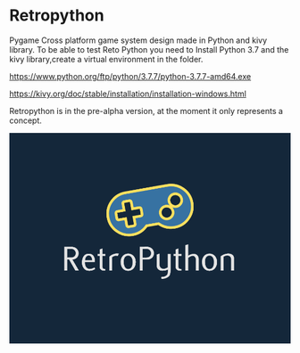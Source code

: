 # Retropython
 Pygame Cross platform game system design made in Python and kivy library.
To be able to test Reto Python you need to Install Python 3.7 and the kivy library,create a virtual environment in the folder.

https://www.python.org/ftp/python/3.7.7/python-3.7.7-amd64.exe

https://kivy.org/doc/stable/installation/installation-windows.html

Retropython is in the pre-alpha version, at the moment it only represents a concept.

![alt text](https://github.com/Ronellyson/Retropython/blob/master/Retropython/SplashScreen.png)
